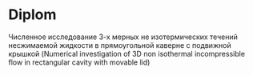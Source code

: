 Diplom
======

Численное исследование 3-х мерных не изотермических течений несжимаемой жидкости в прямоугольной каверне с подвижной крышкой (Numerical investigation of 3D non isothermal incompressible flow in rectangular cavity with movable lid)
